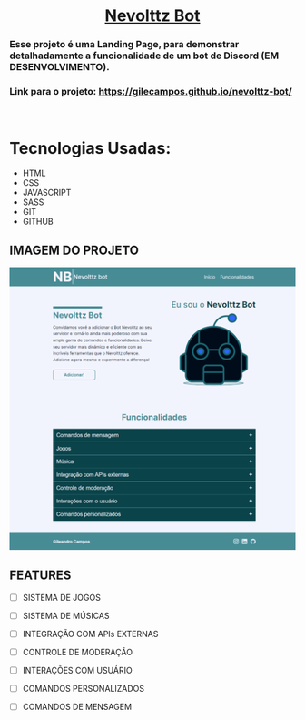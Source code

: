<h1 align="center"><a href="https://gilecampos.github.io/nevolttz-bot/" target ="_blank">Nevolttz Bot</a></h1>

### Esse projeto é uma Landing Page, para demonstrar detalhadamente a funcionalidade de um bot de Discord (EM DESENVOLVIMENTO).

### Link para o projeto: https://gilecampos.github.io/nevolttz-bot/

<br>

# Tecnologias Usadas:
- HTML
- CSS
- JAVASCRIPT
- SASS
- GIT
- GITHUB

## IMAGEM DO PROJETO
![DESKTOP LAYOUT](assets/img/DESKTOP.png)



## FEATURES

- [ ] SISTEMA DE JOGOS
- [ ] SISTEMA DE MÚSICAS
- [ ] INTEGRAÇÃO COM APIs EXTERNAS
- [ ] CONTROLE DE MODERAÇÃO
- [ ] INTERAÇÕES COM USUÁRIO
- [ ] COMANDOS PERSONALIZADOS
- [ ] COMANDOS DE MENSAGEM

